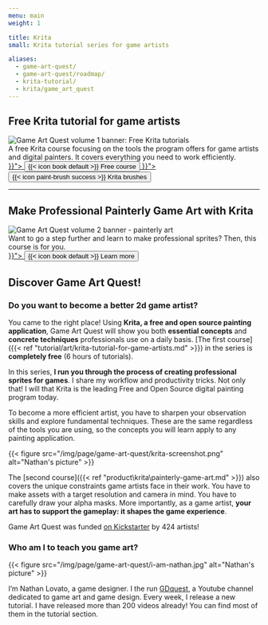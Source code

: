 ```yaml
---
menu: main
weight: 1

title: Krita
small: Krita tutorial series for game artists

aliases:
  - game-art-quest/
  - game-art-quest/roadmap/
  - krita-tutorial/
  - krita/game_art_quest
---
```


## Free Krita tutorial for game artists

<div class="card-box">
  <img src="/img/page/game-art-quest/krita-tutorial-banner.jpg" alt="Game Art Quest volume 1 banner: Free Krita tutorials" class="banner-img -blue">
  <div class="content">
    A free Krita course focusing on the tools the program offers for game artists and digital painters. It covers everything you need to work efficiently.
    <div grid>
      <div column class="-center">
        <a href="{{< ref "tutorial/art/krita-tutorial-for-game-artists.md" >}}"> 
          <button class="-calltoaction">{{< icon book default >}} Free course</button>
        </a>
        <a href="{{< ref "product/krita/brushes.md" >}}"> 
          <button class="-calltoaction -success">{{< icon paint-brush success >}} Krita brushes</button>
        </a>
      </div>
    </div>
  </div>
</div>


<hr>

## Make Professional Painterly Game Art with Krita

<div class="card-box">
  <img src="/img/product/krita/painterly-game-art/banner.jpg" alt="Game Art Quest volume 2 banner - painterly art" class="banner-img -blue">
  <div class="content">
    Want to go a step further and learn to make professional sprites? Then, this course is for you.
    <div grid>
      <div column class="-center">
        <a href="{{< ref "product\krita\painterly-game-art.md" >}}"> 
          <button class="-calltoaction -success">{{< icon book default >}} Learn more</button>
        </a>
      </div>
    </div>
  </div>
</div>

## Discover Game Art Quest!

### Do you want to become a better 2d game artist?

You came to the right place! Using **Krita, a free and open source painting application**, Game Art Quest will show you both **essential concepts** and **concrete techniques** professionals use on a daily basis. [The first course]({{< ref "tutorial/art/krita-tutorial-for-game-artists.md" >}}) in the series is **completely free** (6 hours of tutorials).

In this series, **I run you through the process of creating professional sprites for games**. I share my workflow and productivity tricks. Not only that! I will that Krita is the leading Free and Open Source digital painting program today.

To become a more efficient artist, you have to sharpen your observation skills and explore fundamental techniques. These are the same regardless of the tools you are using, so the concepts you will learn apply to any painting application.

{{< figure
  src="/img/page/game-art-quest/krita-screenshot.png"
  alt="Nathan's picture" >}}

The [second course]({{< ref "product\krita\painterly-game-art.md" >}}) also covers the unique constraints game artists face in their work. You have to make assets with a target resolution and camera in mind. You have to carefully draw your alpha masks. More importantly, as a game artist, **your art has to support the gameplay: it shapes the game experience**.

Game Art Quest was funded [on Kickstarter](https://www.kickstarter.com/projects/gdquest/game-art-quest-make-professional-2d-art-with-krita) by 424 artists!

### Who am I to teach you game art?

{{< figure
  src="/img/page/game-art-quest/i-am-nathan.jpg"
  alt="Nathan's picture" >}}

I’m Nathan Lovato, a game designer. I the run [GDquest](http://youtube.com/c/gdquest), a Youtube channel dedicated to game art and game design. Every week, I release a new tutorial. I have released more than 200 videos already! You can find most of them in the tutorial section.
